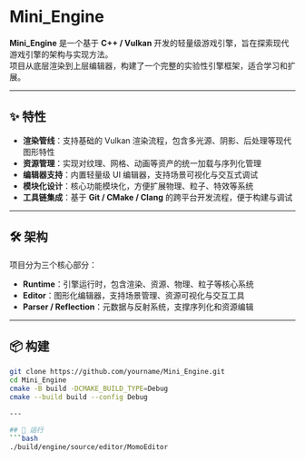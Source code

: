 # Mini_Engine

**Mini_Engine** 是一个基于 **C++ / Vulkan** 开发的轻量级游戏引擎，旨在探索现代游戏引擎的架构与实现方法。  
项目从底层渲染到上层编辑器，构建了一个完整的实验性引擎框架，适合学习和扩展。

---

## ✨ 特性
- **渲染管线**：支持基础的 Vulkan 渲染流程，包含多光源、阴影、后处理等现代图形特性  
- **资源管理**：实现对纹理、网格、动画等资产的统一加载与序列化管理  
- **编辑器支持**：内置轻量级 UI 编辑器，支持场景可视化与交互式调试  
- **模块化设计**：核心功能模块化，方便扩展物理、粒子、特效等系统  
- **工具链集成**：基于 **Git / CMake / Clang** 的跨平台开发流程，便于构建与调试  

---

## 🛠️ 架构
项目分为三个核心部分：

- **Runtime**：引擎运行时，包含渲染、资源、物理、粒子等核心系统  
- **Editor**：图形化编辑器，支持场景管理、资源可视化与交互工具  
- **Parser / Reflection**：元数据与反射系统，支撑序列化和资源编辑  

---

## 📦 构建
```bash
git clone https://github.com/yourname/Mini_Engine.git
cd Mini_Engine
cmake -B build -DCMAKE_BUILD_TYPE=Debug
cmake --build build --config Debug

---

## 🚀 运行
```bash
./build/engine/source/editor/MomoEditor
